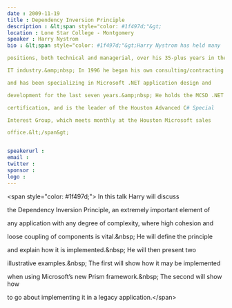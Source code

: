 ```yaml
---
date : 2009-11-19
title : Dependency Inversion Principle
description : &lt;span style="color: #1f497d;"&gt;
location : Lone Star College - Montgomery
speaker : Harry Nystrom
bio : &lt;span style="color: #1f497d;"&gt;Harry Nystrom has held many
positions, both technical and managerial, over his 35-plus years in the
IT industry.&amp;nbsp; In 1996 he began his own consulting/contracting business,
and has been specializing in Microsoft .NET application design and
development for the last seven years.&amp;nbsp; He holds the MCSD .NET
certification, and is the leader of the Houston Advanced C# Special
Interest Group, which meets monthly at the Houston Microsoft sales
office.&lt;/span&gt;

speakerurl : 
email : 
twitter : 
sponsor : 
logo : 
---
```

&lt;span style="color: #1f497d;"&gt; In this talk Harry will discuss
the Dependency Inversion Principle, an extremely important element of
any application with any degree of complexity, where high cohesion and
loose coupling of components is vital.&amp;nbsp; He will define the principle
and explain how it is implemented.&amp;nbsp; He will then present two
illustrative examples.&amp;nbsp; The first will show how it may be implemented
when using Microsoft’s new Prism framework.&amp;nbsp; The second will show how
to go about implementing it in a legacy application.&lt;/span&gt;

